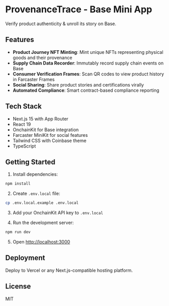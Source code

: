 # ProvenanceTrace - Base Mini App

Verify product authenticity & unroll its story on Base.

## Features

- **Product Journey NFT Minting**: Mint unique NFTs representing physical goods and their provenance
- **Supply Chain Data Recorder**: Immutably record supply chain events on Base
- **Consumer Verification Frames**: Scan QR codes to view product history in Farcaster Frames
- **Social Sharing**: Share product stories and certifications virally
- **Automated Compliance**: Smart contract-based compliance reporting

## Tech Stack

- Next.js 15 with App Router
- React 19
- OnchainKit for Base integration
- Farcaster MiniKit for social features
- Tailwind CSS with Coinbase theme
- TypeScript

## Getting Started

1. Install dependencies:
```bash
npm install
```

2. Create `.env.local` file:
```bash
cp .env.local.example .env.local
```

3. Add your OnchainKit API key to `.env.local`

4. Run the development server:
```bash
npm run dev
```

5. Open [http://localhost:3000](http://localhost:3000)

## Deployment

Deploy to Vercel or any Next.js-compatible hosting platform.

## License

MIT
